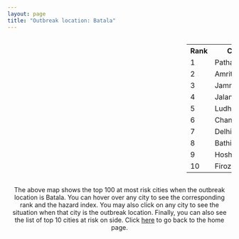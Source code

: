 ```yaml
---
layout: page
title: "Outbreak location: Batala"
---
```

<div style="width: 100%; overflow: auto;">
<div style="width: 75%; float: left;">
<div id="mapid">
<script src="https://buda-magenta.github.io/hazard_map/load_map.js"></script>

<script>
var marker_outbreak = L.marker([31.819303, 75.199994],{"autoPan": true}).addTo(map); marker_outbreak.bindTooltip("Batala").openTooltip();

var circle_1 = L.circle([32.301710, 75.658642], {"pane": "markerPane", "color": "red", "fill": true, "fillOpacity": 0.2, "fillRule": "evenodd", "lineCap": "round", "lineJoin": "round", "opacity": 1.0, "radius": 197664, "stroke": true, "weight": 3}).addTo(map);
circle_1.bindTooltip("Pathankot<br>rank: 1<br>hazard index: 0.197665")
circle_1.bindPopup('<a href="https://buda-magenta.github.io/hazard_map/Pathankot">Pathankot</a>')

var circle_2 = L.circle([31.634308, 74.873679], {"pane": "markerPane", "color": "red", "fill": true, "fillOpacity": 0.2, "fillRule": "evenodd", "lineCap": "round", "lineJoin": "round", "opacity": 1.0, "radius": 54716, "stroke": true, "weight": 3}).addTo(map);
circle_2.bindTooltip("Amritsar<br>rank: 2<br>hazard index: 0.054716")
circle_2.bindPopup('<a href="https://buda-magenta.github.io/hazard_map/Amritsar">Amritsar</a>')

var circle_3 = L.circle([32.718561, 74.858092], {"pane": "markerPane", "color": "red", "fill": true, "fillOpacity": 0.2, "fillRule": "evenodd", "lineCap": "round", "lineJoin": "round", "opacity": 1.0, "radius": 32942, "stroke": true, "weight": 3}).addTo(map);
circle_3.bindTooltip("Jammu<br>rank: 3<br>hazard index: 0.032942")
circle_3.bindPopup('<a href="https://buda-magenta.github.io/hazard_map/Jammu">Jammu</a>')

var circle_4 = L.circle([31.292011, 75.568058], {"pane": "markerPane", "color": "red", "fill": true, "fillOpacity": 0.2, "fillRule": "evenodd", "lineCap": "round", "lineJoin": "round", "opacity": 1.0, "radius": 28100, "stroke": true, "weight": 3}).addTo(map);
circle_4.bindTooltip("Jalandhar<br>rank: 4<br>hazard index: 0.028101")
circle_4.bindPopup('<a href="https://buda-magenta.github.io/hazard_map/Jalandhar">Jalandhar</a>')

var circle_5 = L.circle([30.909016, 75.851601], {"pane": "markerPane", "color": "red", "fill": true, "fillOpacity": 0.2, "fillRule": "evenodd", "lineCap": "round", "lineJoin": "round", "opacity": 1.0, "radius": 27999, "stroke": true, "weight": 3}).addTo(map);
circle_5.bindTooltip("Ludhiana<br>rank: 5<br>hazard index: 0.028000")
circle_5.bindPopup('<a href="https://buda-magenta.github.io/hazard_map/Ludhiana">Ludhiana</a>')

var circle_6 = L.circle([30.733442, 76.779714], {"pane": "markerPane", "color": "red", "fill": true, "fillOpacity": 0.2, "fillRule": "evenodd", "lineCap": "round", "lineJoin": "round", "opacity": 1.0, "radius": 16604, "stroke": true, "weight": 3}).addTo(map);
circle_6.bindTooltip("Chandigarh<br>rank: 6<br>hazard index: 0.016604")
circle_6.bindPopup('<a href="https://buda-magenta.github.io/hazard_map/Chandigarh">Chandigarh</a>')

var circle_7 = L.circle([28.651718, 77.221939], {"pane": "markerPane", "color": "red", "fill": true, "fillOpacity": 0.2, "fillRule": "evenodd", "lineCap": "round", "lineJoin": "round", "opacity": 1.0, "radius": 6230, "stroke": true, "weight": 3}).addTo(map);
circle_7.bindTooltip("Delhi<br>rank: 7<br>hazard index: 0.006230")
circle_7.bindPopup('<a href="https://buda-magenta.github.io/hazard_map/Delhi">Delhi</a>')

var circle_8 = L.circle([30.179115, 75.047102], {"pane": "markerPane", "color": "red", "fill": true, "fillOpacity": 0.2, "fillRule": "evenodd", "lineCap": "round", "lineJoin": "round", "opacity": 1.0, "radius": 5098, "stroke": true, "weight": 3}).addTo(map);
circle_8.bindTooltip("Bathinda<br>rank: 8<br>hazard index: 0.005098")
circle_8.bindPopup('<a href="https://buda-magenta.github.io/hazard_map/Bathinda">Bathinda</a>')

var circle_9 = L.circle([31.608574, 75.846442], {"pane": "markerPane", "color": "red", "fill": true, "fillOpacity": 0.2, "fillRule": "evenodd", "lineCap": "round", "lineJoin": "round", "opacity": 1.0, "radius": 2911, "stroke": true, "weight": 3}).addTo(map);
circle_9.bindTooltip("Hoshiarpur<br>rank: 9<br>hazard index: 0.002911")
circle_9.bindPopup('<a href="https://buda-magenta.github.io/hazard_map/Hoshiarpur">Hoshiarpur</a>')

var circle_10 = L.circle([30.885100, 74.660141], {"pane": "markerPane", "color": "red", "fill": true, "fillOpacity": 0.2, "fillRule": "evenodd", "lineCap": "round", "lineJoin": "round", "opacity": 1.0, "radius": 2097, "stroke": true, "weight": 3}).addTo(map);
circle_10.bindTooltip("Firozpur<br>rank: 10<br>hazard index: 0.002097")
circle_10.bindPopup('<a href="https://buda-magenta.github.io/hazard_map/Firozpur">Firozpur</a>')

var circle_11 = L.circle([30.783987, 75.160574], {"pane": "markerPane", "color": "red", "fill": true, "fillOpacity": 0.2, "fillRule": "evenodd", "lineCap": "round", "lineJoin": "round", "opacity": 1.0, "radius": 2095, "stroke": true, "weight": 3}).addTo(map);
circle_11.bindTooltip("Moga<br>rank: 11<br>hazard index: 0.002096")
circle_11.bindPopup('<a href="https://buda-magenta.github.io/hazard_map/Moga">Moga</a>')

var circle_12 = L.circle([30.283140, 74.522997], {"pane": "markerPane", "color": "red", "fill": true, "fillOpacity": 0.2, "fillRule": "evenodd", "lineCap": "round", "lineJoin": "round", "opacity": 1.0, "radius": 2077, "stroke": true, "weight": 3}).addTo(map);
circle_12.bindTooltip("Muktsar<br>rank: 12<br>hazard index: 0.002078")
circle_12.bindPopup('<a href="https://buda-magenta.github.io/hazard_map/Muktsar">Muktsar</a>')

var circle_13 = L.circle([30.883006, 75.869732], {"pane": "markerPane", "color": "red", "fill": true, "fillOpacity": 0.2, "fillRule": "evenodd", "lineCap": "round", "lineJoin": "round", "opacity": 1.0, "radius": 1711, "stroke": true, "weight": 3}).addTo(map);
circle_13.bindTooltip("S.A.S. Nagar<br>rank: 13<br>hazard index: 0.001711")
circle_13.bindPopup('<a href="https://buda-magenta.github.io/hazard_map/S.A.S._Nagar">S.A.S. Nagar</a>')

var circle_14 = L.circle([31.385241, 75.305523], {"pane": "markerPane", "color": "red", "fill": true, "fillOpacity": 0.2, "fillRule": "evenodd", "lineCap": "round", "lineJoin": "round", "opacity": 1.0, "radius": 1573, "stroke": true, "weight": 3}).addTo(map);
circle_14.bindTooltip("Kapurthala<br>rank: 14<br>hazard index: 0.001573")
circle_14.bindPopup('<a href="https://buda-magenta.github.io/hazard_map/Kapurthala">Kapurthala</a>')

var circle_15 = L.circle([30.533129, 75.880760], {"pane": "markerPane", "color": "red", "fill": true, "fillOpacity": 0.2, "fillRule": "evenodd", "lineCap": "round", "lineJoin": "round", "opacity": 1.0, "radius": 1482, "stroke": true, "weight": 3}).addTo(map);
circle_15.bindTooltip("Malerkotla<br>rank: 15<br>hazard index: 0.001482")
circle_15.bindPopup('<a href="https://buda-magenta.github.io/hazard_map/Malerkotla">Malerkotla</a>')

var circle_16 = L.circle([30.370469, 75.504017], {"pane": "markerPane", "color": "red", "fill": true, "fillOpacity": 0.2, "fillRule": "evenodd", "lineCap": "round", "lineJoin": "round", "opacity": 1.0, "radius": 1277, "stroke": true, "weight": 3}).addTo(map);
circle_16.bindTooltip("Barnala<br>rank: 16<br>hazard index: 0.001278")
circle_16.bindPopup('<a href="https://buda-magenta.github.io/hazard_map/Barnala">Barnala</a>')

var circle_17 = L.circle([34.074744, 74.820444], {"pane": "markerPane", "color": "red", "fill": true, "fillOpacity": 0.2, "fillRule": "evenodd", "lineCap": "round", "lineJoin": "round", "opacity": 1.0, "radius": 1129, "stroke": true, "weight": 3}).addTo(map);
circle_17.bindTooltip("Srinagar<br>rank: 17<br>hazard index: 0.001130")
circle_17.bindPopup('<a href="https://buda-magenta.github.io/hazard_map/Srinagar">Srinagar</a>')

var circle_18 = L.circle([30.384367, 76.770421], {"pane": "markerPane", "color": "red", "fill": true, "fillOpacity": 0.2, "fillRule": "evenodd", "lineCap": "round", "lineJoin": "round", "opacity": 1.0, "radius": 701, "stroke": true, "weight": 3}).addTo(map);
circle_18.bindTooltip("Ambala<br>rank: 18<br>hazard index: 0.000702")
circle_18.bindPopup('<a href="https://buda-magenta.github.io/hazard_map/Ambala">Ambala</a>')

var circle_19 = L.circle([19.075990, 72.877393], {"pane": "markerPane", "color": "red", "fill": true, "fillOpacity": 0.2, "fillRule": "evenodd", "lineCap": "round", "lineJoin": "round", "opacity": 1.0, "radius": 575, "stroke": true, "weight": 3}).addTo(map);
circle_19.bindTooltip("Mumbai<br>rank: 19<br>hazard index: 0.000576")
circle_19.bindPopup('<a href="https://buda-magenta.github.io/hazard_map/Mumbai">Mumbai</a>')

var circle_20 = L.circle([26.296772, 73.035143], {"pane": "markerPane", "color": "red", "fill": true, "fillOpacity": 0.2, "fillRule": "evenodd", "lineCap": "round", "lineJoin": "round", "opacity": 1.0, "radius": 565, "stroke": true, "weight": 3}).addTo(map);
circle_20.bindTooltip("Jodhpur<br>rank: 20<br>hazard index: 0.000566")
circle_20.bindPopup('<a href="https://buda-magenta.github.io/hazard_map/Jodhpur">Jodhpur</a>')

var circle_21 = L.circle([28.428262, 77.002700], {"pane": "markerPane", "color": "red", "fill": true, "fillOpacity": 0.2, "fillRule": "evenodd", "lineCap": "round", "lineJoin": "round", "opacity": 1.0, "radius": 491, "stroke": true, "weight": 3}).addTo(map);
circle_21.bindTooltip("Gurgaon<br>rank: 21<br>hazard index: 0.000492")
circle_21.bindPopup('<a href="https://buda-magenta.github.io/hazard_map/Gurgaon">Gurgaon</a>')

var circle_22 = L.circle([26.838100, 80.934600], {"pane": "markerPane", "color": "red", "fill": true, "fillOpacity": 0.2, "fillRule": "evenodd", "lineCap": "round", "lineJoin": "round", "opacity": 1.0, "radius": 372, "stroke": true, "weight": 3}).addTo(map);
circle_22.bindTooltip("Lucknow<br>rank: 22<br>hazard index: 0.000373")
circle_22.bindPopup('<a href="https://buda-magenta.github.io/hazard_map/Lucknow">Lucknow</a>')

var circle_23 = L.circle([23.021624, 72.579707], {"pane": "markerPane", "color": "red", "fill": true, "fillOpacity": 0.2, "fillRule": "evenodd", "lineCap": "round", "lineJoin": "round", "opacity": 1.0, "radius": 356, "stroke": true, "weight": 3}).addTo(map);
circle_23.bindTooltip("Ahmedabad<br>rank: 23<br>hazard index: 0.000357")
circle_23.bindPopup('<a href="https://buda-magenta.github.io/hazard_map/Ahmedabad">Ahmedabad</a>')

var circle_24 = L.circle([28.015929, 73.317137], {"pane": "markerPane", "color": "red", "fill": true, "fillOpacity": 0.2, "fillRule": "evenodd", "lineCap": "round", "lineJoin": "round", "opacity": 1.0, "radius": 354, "stroke": true, "weight": 3}).addTo(map);
circle_24.bindTooltip("Bikaner<br>rank: 24<br>hazard index: 0.000354")
circle_24.bindPopup('<a href="https://buda-magenta.github.io/hazard_map/Bikaner">Bikaner</a>')

var circle_25 = L.circle([29.988077, 77.508130], {"pane": "markerPane", "color": "red", "fill": true, "fillOpacity": 0.2, "fillRule": "evenodd", "lineCap": "round", "lineJoin": "round", "opacity": 1.0, "radius": 353, "stroke": true, "weight": 3}).addTo(map);
circle_25.bindTooltip("Saharanpur<br>rank: 25<br>hazard index: 0.000353")
circle_25.bindPopup('<a href="https://buda-magenta.github.io/hazard_map/Saharanpur">Saharanpur</a>')

var circle_26 = L.circle([25.531031, 78.652689], {"pane": "markerPane", "color": "red", "fill": true, "fillOpacity": 0.2, "fillRule": "evenodd", "lineCap": "round", "lineJoin": "round", "opacity": 1.0, "radius": 313, "stroke": true, "weight": 3}).addTo(map);
circle_26.bindTooltip("Jhansi<br>rank: 26<br>hazard index: 0.000313")
circle_26.bindPopup('<a href="https://buda-magenta.github.io/hazard_map/Jhansi">Jhansi</a>')

var circle_27 = L.circle([30.145054, 74.195660], {"pane": "markerPane", "color": "red", "fill": true, "fillOpacity": 0.2, "fillRule": "evenodd", "lineCap": "round", "lineJoin": "round", "opacity": 1.0, "radius": 307, "stroke": true, "weight": 3}).addTo(map);
circle_27.bindTooltip("Abohar<br>rank: 27<br>hazard index: 0.000307")
circle_27.bindPopup('<a href="https://buda-magenta.github.io/hazard_map/Abohar">Abohar</a>')

var circle_28 = L.circle([29.168807, 75.746110], {"pane": "markerPane", "color": "red", "fill": true, "fillOpacity": 0.2, "fillRule": "evenodd", "lineCap": "round", "lineJoin": "round", "opacity": 1.0, "radius": 277, "stroke": true, "weight": 3}).addTo(map);
circle_28.bindTooltip("Hisar<br>rank: 28<br>hazard index: 0.000277")
circle_28.bindPopup('<a href="https://buda-magenta.github.io/hazard_map/Hisar">Hisar</a>')

var circle_29 = L.circle([31.104153, 77.170973], {"pane": "markerPane", "color": "red", "fill": true, "fillOpacity": 0.2, "fillRule": "evenodd", "lineCap": "round", "lineJoin": "round", "opacity": 1.0, "radius": 261, "stroke": true, "weight": 3}).addTo(map);
circle_29.bindTooltip("Shimla<br>rank: 29<br>hazard index: 0.000261")
circle_29.bindPopup('<a href="https://buda-magenta.github.io/hazard_map/Shimla">Shimla</a>')

var circle_30 = L.circle([22.541418, 88.357691], {"pane": "markerPane", "color": "red", "fill": true, "fillOpacity": 0.2, "fillRule": "evenodd", "lineCap": "round", "lineJoin": "round", "opacity": 1.0, "radius": 259, "stroke": true, "weight": 3}).addTo(map);
circle_30.bindTooltip("Kolkata<br>rank: 30<br>hazard index: 0.000259")
circle_30.bindPopup('<a href="https://buda-magenta.github.io/hazard_map/Kolkata">Kolkata</a>')

var circle_31 = L.circle([28.863842, 78.805778], {"pane": "markerPane", "color": "red", "fill": true, "fillOpacity": 0.2, "fillRule": "evenodd", "lineCap": "round", "lineJoin": "round", "opacity": 1.0, "radius": 227, "stroke": true, "weight": 3}).addTo(map);
circle_31.bindTooltip("Moradabad<br>rank: 31<br>hazard index: 0.000227")
circle_31.bindPopup('<a href="https://buda-magenta.github.io/hazard_map/Moradabad">Moradabad</a>')

var circle_32 = L.circle([29.367200, 74.298364], {"pane": "markerPane", "color": "red", "fill": true, "fillOpacity": 0.2, "fillRule": "evenodd", "lineCap": "round", "lineJoin": "round", "opacity": 1.0, "radius": 214, "stroke": true, "weight": 3}).addTo(map);
circle_32.bindTooltip("Hanumangarh<br>rank: 32<br>hazard index: 0.000215")
circle_32.bindPopup('<a href="https://buda-magenta.github.io/hazard_map/Hanumangarh">Hanumangarh</a>')

var circle_33 = L.circle([28.457876, 79.405571], {"pane": "markerPane", "color": "red", "fill": true, "fillOpacity": 0.2, "fillRule": "evenodd", "lineCap": "round", "lineJoin": "round", "opacity": 1.0, "radius": 193, "stroke": true, "weight": 3}).addTo(map);
circle_33.bindTooltip("Bareilly<br>rank: 33<br>hazard index: 0.000193")
circle_33.bindPopup('<a href="https://buda-magenta.github.io/hazard_map/Bareilly">Bareilly</a>')

var circle_34 = L.circle([30.325565, 78.043681], {"pane": "markerPane", "color": "red", "fill": true, "fillOpacity": 0.2, "fillRule": "evenodd", "lineCap": "round", "lineJoin": "round", "opacity": 1.0, "radius": 184, "stroke": true, "weight": 3}).addTo(map);
circle_34.bindTooltip("Dehradun<br>rank: 34<br>hazard index: 0.000184")
circle_34.bindPopup('<a href="https://buda-magenta.github.io/hazard_map/Dehradun">Dehradun</a>')

var circle_35 = L.circle([26.460914, 80.321759], {"pane": "markerPane", "color": "red", "fill": true, "fillOpacity": 0.2, "fillRule": "evenodd", "lineCap": "round", "lineJoin": "round", "opacity": 1.0, "radius": 129, "stroke": true, "weight": 3}).addTo(map);
circle_35.bindTooltip("Kanpur<br>rank: 35<br>hazard index: 0.000129")
circle_35.bindPopup('<a href="https://buda-magenta.github.io/hazard_map/Kanpur">Kanpur</a>')

var circle_36 = L.circle([26.671329, 83.364583], {"pane": "markerPane", "color": "red", "fill": true, "fillOpacity": 0.2, "fillRule": "evenodd", "lineCap": "round", "lineJoin": "round", "opacity": 1.0, "radius": 126, "stroke": true, "weight": 3}).addTo(map);
circle_36.bindTooltip("Gorakhpur<br>rank: 36<br>hazard index: 0.000127")
circle_36.bindPopup('<a href="https://buda-magenta.github.io/hazard_map/Gorakhpur">Gorakhpur</a>')

var circle_37 = L.circle([30.209087, 76.339872], {"pane": "markerPane", "color": "red", "fill": true, "fillOpacity": 0.2, "fillRule": "evenodd", "lineCap": "round", "lineJoin": "round", "opacity": 1.0, "radius": 117, "stroke": true, "weight": 3}).addTo(map);
circle_37.bindTooltip("Patiala<br>rank: 37<br>hazard index: 0.000118")
circle_37.bindPopup('<a href="https://buda-magenta.github.io/hazard_map/Patiala">Patiala</a>')

var circle_38 = L.circle([29.391275, 76.977168], {"pane": "markerPane", "color": "red", "fill": true, "fillOpacity": 0.2, "fillRule": "evenodd", "lineCap": "round", "lineJoin": "round", "opacity": 1.0, "radius": 106, "stroke": true, "weight": 3}).addTo(map);
circle_38.bindTooltip("Panipat<br>rank: 38<br>hazard index: 0.000106")
circle_38.bindPopup('<a href="https://buda-magenta.github.io/hazard_map/Panipat">Panipat</a>')

var circle_39 = L.circle([29.680327, 76.989625], {"pane": "markerPane", "color": "red", "fill": true, "fillOpacity": 0.2, "fillRule": "evenodd", "lineCap": "round", "lineJoin": "round", "opacity": 1.0, "radius": 103, "stroke": true, "weight": 3}).addTo(map);
circle_39.bindTooltip("Karnal<br>rank: 39<br>hazard index: 0.000104")
circle_39.bindPopup('<a href="https://buda-magenta.github.io/hazard_map/Karnal">Karnal</a>')

var circle_40 = L.circle([26.915458, 75.818982], {"pane": "markerPane", "color": "red", "fill": true, "fillOpacity": 0.2, "fillRule": "evenodd", "lineCap": "round", "lineJoin": "round", "opacity": 1.0, "radius": 100, "stroke": true, "weight": 3}).addTo(map);
circle_40.bindTooltip("Jaipur<br>rank: 40<br>hazard index: 0.000100")
circle_40.bindPopup('<a href="https://buda-magenta.github.io/hazard_map/Jaipur">Jaipur</a>')

var circle_41 = L.circle([29.583333, 75.083333], {"pane": "markerPane", "color": "red", "fill": true, "fillOpacity": 0.2, "fillRule": "evenodd", "lineCap": "round", "lineJoin": "round", "opacity": 1.0, "radius": 91, "stroke": true, "weight": 3}).addTo(map);
circle_41.bindTooltip("Sirsa<br>rank: 41<br>hazard index: 0.000091")
circle_41.bindPopup('<a href="https://buda-magenta.github.io/hazard_map/Sirsa">Sirsa</a>')

var circle_42 = L.circle([25.335649, 83.007629], {"pane": "markerPane", "color": "red", "fill": true, "fillOpacity": 0.2, "fillRule": "evenodd", "lineCap": "round", "lineJoin": "round", "opacity": 1.0, "radius": 90, "stroke": true, "weight": 3}).addTo(map);
circle_42.bindTooltip("Varanasi<br>rank: 42<br>hazard index: 0.000091")
circle_42.bindPopup('<a href="https://buda-magenta.github.io/hazard_map/Varanasi">Varanasi</a>')

var circle_43 = L.circle([27.175255, 78.009816], {"pane": "markerPane", "color": "red", "fill": true, "fillOpacity": 0.2, "fillRule": "evenodd", "lineCap": "round", "lineJoin": "round", "opacity": 1.0, "radius": 90, "stroke": true, "weight": 3}).addTo(map);
circle_43.bindTooltip("Agra<br>rank: 43<br>hazard index: 0.000091")
circle_43.bindPopup('<a href="https://buda-magenta.github.io/hazard_map/Agra">Agra</a>')

var circle_44 = L.circle([12.979120, 77.591300], {"pane": "markerPane", "color": "red", "fill": true, "fillOpacity": 0.2, "fillRule": "evenodd", "lineCap": "round", "lineJoin": "round", "opacity": 1.0, "radius": 89, "stroke": true, "weight": 3}).addTo(map);
circle_44.bindTooltip("Bangalore<br>rank: 44<br>hazard index: 0.000090")
circle_44.bindPopup('<a href="https://buda-magenta.github.io/hazard_map/Bangalore">Bangalore</a>')

var circle_45 = L.circle([25.609324, 85.123525], {"pane": "markerPane", "color": "red", "fill": true, "fillOpacity": 0.2, "fillRule": "evenodd", "lineCap": "round", "lineJoin": "round", "opacity": 1.0, "radius": 85, "stroke": true, "weight": 3}).addTo(map);
circle_45.bindTooltip("Patna<br>rank: 45<br>hazard index: 0.000086")
circle_45.bindPopup('<a href="https://buda-magenta.github.io/hazard_map/Patna">Patna</a>')

var circle_46 = L.circle([23.258486, 77.401989], {"pane": "markerPane", "color": "red", "fill": true, "fillOpacity": 0.2, "fillRule": "evenodd", "lineCap": "round", "lineJoin": "round", "opacity": 1.0, "radius": 82, "stroke": true, "weight": 3}).addTo(map);
circle_46.bindTooltip("Bhopal<br>rank: 46<br>hazard index: 0.000083")
circle_46.bindPopup('<a href="https://buda-magenta.github.io/hazard_map/Bhopal">Bhopal</a>')

var circle_47 = L.circle([28.402979, 77.310384], {"pane": "markerPane", "color": "red", "fill": true, "fillOpacity": 0.2, "fillRule": "evenodd", "lineCap": "round", "lineJoin": "round", "opacity": 1.0, "radius": 80, "stroke": true, "weight": 3}).addTo(map);
circle_47.bindTooltip("Faridabad<br>rank: 47<br>hazard index: 0.000081")
circle_47.bindPopup('<a href="https://buda-magenta.github.io/hazard_map/Faridabad">Faridabad</a>')

var circle_48 = L.circle([21.170200, 72.831100], {"pane": "markerPane", "color": "red", "fill": true, "fillOpacity": 0.2, "fillRule": "evenodd", "lineCap": "round", "lineJoin": "round", "opacity": 1.0, "radius": 69, "stroke": true, "weight": 3}).addTo(map);
circle_48.bindTooltip("Surat<br>rank: 48<br>hazard index: 0.000070")
circle_48.bindPopup('<a href="https://buda-magenta.github.io/hazard_map/Surat">Surat</a>')

var circle_49 = L.circle([23.749721, 91.876635], {"pane": "markerPane", "color": "red", "fill": true, "fillOpacity": 0.2, "fillRule": "evenodd", "lineCap": "round", "lineJoin": "round", "opacity": 1.0, "radius": 67, "stroke": true, "weight": 3}).addTo(map);
circle_49.bindTooltip("Ganganagar<br>rank: 49<br>hazard index: 0.000068")
circle_49.bindPopup('<a href="https://buda-magenta.github.io/hazard_map/Ganganagar">Ganganagar</a>')

var circle_50 = L.circle([28.901090, 76.580194], {"pane": "markerPane", "color": "red", "fill": true, "fillOpacity": 0.2, "fillRule": "evenodd", "lineCap": "round", "lineJoin": "round", "opacity": 1.0, "radius": 64, "stroke": true, "weight": 3}).addTo(map);
circle_50.bindTooltip("Rohtak<br>rank: 50<br>hazard index: 0.000064")
circle_50.bindPopup('<a href="https://buda-magenta.github.io/hazard_map/Rohtak">Rohtak</a>')

var circle_51 = L.circle([21.149813, 79.082056], {"pane": "markerPane", "color": "red", "fill": true, "fillOpacity": 0.2, "fillRule": "evenodd", "lineCap": "round", "lineJoin": "round", "opacity": 1.0, "radius": 61, "stroke": true, "weight": 3}).addTo(map);
circle_51.bindTooltip("Nagpur<br>rank: 51<br>hazard index: 0.000062")
circle_51.bindPopup('<a href="https://buda-magenta.github.io/hazard_map/Nagpur">Nagpur</a>')

var circle_52 = L.circle([26.203725, 78.157363], {"pane": "markerPane", "color": "red", "fill": true, "fillOpacity": 0.2, "fillRule": "evenodd", "lineCap": "round", "lineJoin": "round", "opacity": 1.0, "radius": 60, "stroke": true, "weight": 3}).addTo(map);
circle_52.bindTooltip("Gwalior<br>rank: 52<br>hazard index: 0.000061")
circle_52.bindPopup('<a href="https://buda-magenta.github.io/hazard_map/Gwalior">Gwalior</a>')

var circle_53 = L.circle([29.301826, 76.338471], {"pane": "markerPane", "color": "red", "fill": true, "fillOpacity": 0.2, "fillRule": "evenodd", "lineCap": "round", "lineJoin": "round", "opacity": 1.0, "radius": 58, "stroke": true, "weight": 3}).addTo(map);
circle_53.bindTooltip("Jind<br>rank: 53<br>hazard index: 0.000059")
circle_53.bindPopup('<a href="https://buda-magenta.github.io/hazard_map/Jind">Jind</a>')

var circle_54 = L.circle([29.000653, 77.768229], {"pane": "markerPane", "color": "red", "fill": true, "fillOpacity": 0.2, "fillRule": "evenodd", "lineCap": "round", "lineJoin": "round", "opacity": 1.0, "radius": 56, "stroke": true, "weight": 3}).addTo(map);
circle_54.bindTooltip("Meerut<br>rank: 54<br>hazard index: 0.000057")
circle_54.bindPopup('<a href="https://buda-magenta.github.io/hazard_map/Meerut">Meerut</a>')

var circle_55 = L.circle([30.211200, 77.286390], {"pane": "markerPane", "color": "red", "fill": true, "fillOpacity": 0.2, "fillRule": "evenodd", "lineCap": "round", "lineJoin": "round", "opacity": 1.0, "radius": 56, "stroke": true, "weight": 3}).addTo(map);
circle_55.bindTooltip("Yamunanagar<br>rank: 55<br>hazard index: 0.000056")
circle_55.bindPopup('<a href="https://buda-magenta.github.io/hazard_map/Yamunanagar">Yamunanagar</a>')

var circle_56 = L.circle([27.060786, 74.176675], {"pane": "markerPane", "color": "red", "fill": true, "fillOpacity": 0.2, "fillRule": "evenodd", "lineCap": "round", "lineJoin": "round", "opacity": 1.0, "radius": 55, "stroke": true, "weight": 3}).addTo(map);
circle_56.bindTooltip("Nagaur<br>rank: 56<br>hazard index: 0.000055")
circle_56.bindPopup('<a href="https://buda-magenta.github.io/hazard_map/Nagaur">Nagaur</a>')

var circle_57 = L.circle([29.938447, 78.145298], {"pane": "markerPane", "color": "red", "fill": true, "fillOpacity": 0.2, "fillRule": "evenodd", "lineCap": "round", "lineJoin": "round", "opacity": 1.0, "radius": 52, "stroke": true, "weight": 3}).addTo(map);
circle_57.bindTooltip("Haridwar<br>rank: 57<br>hazard index: 0.000053")
circle_57.bindPopup('<a href="https://buda-magenta.github.io/hazard_map/Haridwar">Haridwar</a>')

var circle_58 = L.circle([29.003314, 77.016732], {"pane": "markerPane", "color": "red", "fill": true, "fillOpacity": 0.2, "fillRule": "evenodd", "lineCap": "round", "lineJoin": "round", "opacity": 1.0, "radius": 49, "stroke": true, "weight": 3}).addTo(map);
circle_58.bindTooltip("Sonipat<br>rank: 58<br>hazard index: 0.000050")
circle_58.bindPopup('<a href="https://buda-magenta.github.io/hazard_map/Sonipat">Sonipat</a>')

var circle_59 = L.circle([26.148658, 85.340013], {"pane": "markerPane", "color": "red", "fill": true, "fillOpacity": 0.2, "fillRule": "evenodd", "lineCap": "round", "lineJoin": "round", "opacity": 1.0, "radius": 47, "stroke": true, "weight": 3}).addTo(map);
circle_59.bindTooltip("Muzaffarpur<br>rank: 59<br>hazard index: 0.000047")
circle_59.bindPopup('<a href="https://buda-magenta.github.io/hazard_map/Muzaffarpur">Muzaffarpur</a>')

var circle_60 = L.circle([27.912633, 79.746563], {"pane": "markerPane", "color": "red", "fill": true, "fillOpacity": 0.2, "fillRule": "evenodd", "lineCap": "round", "lineJoin": "round", "opacity": 1.0, "radius": 47, "stroke": true, "weight": 3}).addTo(map);
circle_60.bindTooltip("Shahjahanpur<br>rank: 60<br>hazard index: 0.000047")
circle_60.bindPopup('<a href="https://buda-magenta.github.io/hazard_map/Shahjahanpur">Shahjahanpur</a>')

var circle_61 = L.circle([18.521428, 73.854454], {"pane": "markerPane", "color": "red", "fill": true, "fillOpacity": 0.2, "fillRule": "evenodd", "lineCap": "round", "lineJoin": "round", "opacity": 1.0, "radius": 41, "stroke": true, "weight": 3}).addTo(map);
circle_61.bindTooltip("Pune<br>rank: 61<br>hazard index: 0.000042")
circle_61.bindPopup('<a href="https://buda-magenta.github.io/hazard_map/Pune">Pune</a>')

var circle_62 = L.circle([25.438130, 81.833800], {"pane": "markerPane", "color": "red", "fill": true, "fillOpacity": 0.2, "fillRule": "evenodd", "lineCap": "round", "lineJoin": "round", "opacity": 1.0, "radius": 41, "stroke": true, "weight": 3}).addTo(map);
circle_62.bindTooltip("Allahabad<br>rank: 62<br>hazard index: 0.000041")
circle_62.bindPopup('<a href="https://buda-magenta.github.io/hazard_map/Allahabad">Allahabad</a>')

var circle_63 = L.circle([17.388786, 78.461065], {"pane": "markerPane", "color": "red", "fill": true, "fillOpacity": 0.2, "fillRule": "evenodd", "lineCap": "round", "lineJoin": "round", "opacity": 1.0, "radius": 39, "stroke": true, "weight": 3}).addTo(map);
circle_63.bindTooltip("Hyderabad<br>rank: 63<br>hazard index: 0.000039")
circle_63.bindPopup('<a href="https://buda-magenta.github.io/hazard_map/Hyderabad">Hyderabad</a>')

var circle_64 = L.circle([29.869350, 77.890212], {"pane": "markerPane", "color": "red", "fill": true, "fillOpacity": 0.2, "fillRule": "evenodd", "lineCap": "round", "lineJoin": "round", "opacity": 1.0, "radius": 36, "stroke": true, "weight": 3}).addTo(map);
circle_64.bindTooltip("Roorkee<br>rank: 64<br>hazard index: 0.000036")
circle_64.bindPopup('<a href="https://buda-magenta.github.io/hazard_map/Roorkee">Roorkee</a>')

var circle_65 = L.circle([27.876990, 78.137290], {"pane": "markerPane", "color": "red", "fill": true, "fillOpacity": 0.2, "fillRule": "evenodd", "lineCap": "round", "lineJoin": "round", "opacity": 1.0, "radius": 36, "stroke": true, "weight": 3}).addTo(map);
circle_65.bindTooltip("Aligarh<br>rank: 65<br>hazard index: 0.000036")
circle_65.bindPopup('<a href="https://buda-magenta.github.io/hazard_map/Aligarh">Aligarh</a>')

var circle_66 = L.circle([28.733400, 77.298600], {"pane": "markerPane", "color": "red", "fill": true, "fillOpacity": 0.2, "fillRule": "evenodd", "lineCap": "round", "lineJoin": "round", "opacity": 1.0, "radius": 35, "stroke": true, "weight": 3}).addTo(map);
circle_66.bindTooltip("Loni<br>rank: 66<br>hazard index: 0.000036")
circle_66.bindPopup('<a href="https://buda-magenta.github.io/hazard_map/Loni">Loni</a>')

var circle_67 = L.circle([13.083694, 80.270186], {"pane": "markerPane", "color": "red", "fill": true, "fillOpacity": 0.2, "fillRule": "evenodd", "lineCap": "round", "lineJoin": "round", "opacity": 1.0, "radius": 34, "stroke": true, "weight": 3}).addTo(map);
circle_67.bindTooltip("Chennai<br>rank: 67<br>hazard index: 0.000034")
circle_67.bindPopup('<a href="https://buda-magenta.github.io/hazard_map/Chennai">Chennai</a>')

var circle_68 = L.circle([28.195647, 76.616518], {"pane": "markerPane", "color": "red", "fill": true, "fillOpacity": 0.2, "fillRule": "evenodd", "lineCap": "round", "lineJoin": "round", "opacity": 1.0, "radius": 33, "stroke": true, "weight": 3}).addTo(map);
circle_68.bindTooltip("Rewari<br>rank: 68<br>hazard index: 0.000033")
circle_68.bindPopup('<a href="https://buda-magenta.github.io/hazard_map/Rewari">Rewari</a>')

var circle_69 = L.circle([23.687130, 86.974659], {"pane": "markerPane", "color": "red", "fill": true, "fillOpacity": 0.2, "fillRule": "evenodd", "lineCap": "round", "lineJoin": "round", "opacity": 1.0, "radius": 32, "stroke": true, "weight": 3}).addTo(map);
circle_69.bindTooltip("Asansol<br>rank: 69<br>hazard index: 0.000032")
circle_69.bindPopup('<a href="https://buda-magenta.github.io/hazard_map/Asansol">Asansol</a>')

var circle_70 = L.circle([19.194329, 72.970178], {"pane": "markerPane", "color": "red", "fill": true, "fillOpacity": 0.2, "fillRule": "evenodd", "lineCap": "round", "lineJoin": "round", "opacity": 1.0, "radius": 32, "stroke": true, "weight": 3}).addTo(map);
circle_70.bindTooltip("Thane<br>rank: 70<br>hazard index: 0.000032")
circle_70.bindPopup('<a href="https://buda-magenta.github.io/hazard_map/Thane">Thane</a>')

var circle_71 = L.circle([28.794068, 79.185930], {"pane": "markerPane", "color": "red", "fill": true, "fillOpacity": 0.2, "fillRule": "evenodd", "lineCap": "round", "lineJoin": "round", "opacity": 1.0, "radius": 31, "stroke": true, "weight": 3}).addTo(map);
circle_71.bindTooltip("Rampur<br>rank: 71<br>hazard index: 0.000032")
circle_71.bindPopup('<a href="https://buda-magenta.github.io/hazard_map/Rampur">Rampur</a>')

var circle_72 = L.circle([30.129326, 77.245483], {"pane": "markerPane", "color": "red", "fill": true, "fillOpacity": 0.2, "fillRule": "evenodd", "lineCap": "round", "lineJoin": "round", "opacity": 1.0, "radius": 30, "stroke": true, "weight": 3}).addTo(map);
circle_72.bindTooltip("Jagadhri<br>rank: 72<br>hazard index: 0.000030")
circle_72.bindPopup('<a href="https://buda-magenta.github.io/hazard_map/Jagadhri">Jagadhri</a>')

var circle_73 = L.circle([22.720362, 75.868200], {"pane": "markerPane", "color": "red", "fill": true, "fillOpacity": 0.2, "fillRule": "evenodd", "lineCap": "round", "lineJoin": "round", "opacity": 1.0, "radius": 29, "stroke": true, "weight": 3}).addTo(map);
circle_73.bindTooltip("Indore<br>rank: 73<br>hazard index: 0.000029")
circle_73.bindPopup('<a href="https://buda-magenta.github.io/hazard_map/Indore">Indore</a>')

var circle_74 = L.circle([23.795281, 86.430964], {"pane": "markerPane", "color": "red", "fill": true, "fillOpacity": 0.2, "fillRule": "evenodd", "lineCap": "round", "lineJoin": "round", "opacity": 1.0, "radius": 29, "stroke": true, "weight": 3}).addTo(map);
circle_74.bindTooltip("Dhanbad<br>rank: 74<br>hazard index: 0.000029")
circle_74.bindPopup('<a href="https://buda-magenta.github.io/hazard_map/Dhanbad">Dhanbad</a>')

var circle_75 = L.circle([25.773344, 84.784977], {"pane": "markerPane", "color": "red", "fill": true, "fillOpacity": 0.2, "fillRule": "evenodd", "lineCap": "round", "lineJoin": "round", "opacity": 1.0, "radius": 28, "stroke": true, "weight": 3}).addTo(map);
circle_75.bindTooltip("Chapra<br>rank: 75<br>hazard index: 0.000029")
circle_75.bindPopup('<a href="https://buda-magenta.github.io/hazard_map/Chapra">Chapra</a>')

var circle_76 = L.circle([22.297314, 73.194257], {"pane": "markerPane", "color": "red", "fill": true, "fillOpacity": 0.2, "fillRule": "evenodd", "lineCap": "round", "lineJoin": "round", "opacity": 1.0, "radius": 28, "stroke": true, "weight": 3}).addTo(map);
circle_76.bindTooltip("Vadodara<br>rank: 76<br>hazard index: 0.000029")
circle_76.bindPopup('<a href="https://buda-magenta.github.io/hazard_map/Vadodara">Vadodara</a>')

var circle_77 = L.circle([25.565691, 80.063489], {"pane": "markerPane", "color": "red", "fill": true, "fillOpacity": 0.2, "fillRule": "evenodd", "lineCap": "round", "lineJoin": "round", "opacity": 1.0, "radius": 28, "stroke": true, "weight": 3}).addTo(map);
circle_77.bindTooltip("Khanna<br>rank: 77<br>hazard index: 0.000029")
circle_77.bindPopup('<a href="https://buda-magenta.github.io/hazard_map/Khanna">Khanna</a>')

var circle_78 = L.circle([28.660965, 76.834676], {"pane": "markerPane", "color": "red", "fill": true, "fillOpacity": 0.2, "fillRule": "evenodd", "lineCap": "round", "lineJoin": "round", "opacity": 1.0, "radius": 28, "stroke": true, "weight": 3}).addTo(map);
circle_78.bindTooltip("Bahadurgarh<br>rank: 78<br>hazard index: 0.000028")
circle_78.bindPopup('<a href="https://buda-magenta.github.io/hazard_map/Bahadurgarh">Bahadurgarh</a>')

var circle_79 = L.circle([19.169335, 77.311013], {"pane": "markerPane", "color": "red", "fill": true, "fillOpacity": 0.2, "fillRule": "evenodd", "lineCap": "round", "lineJoin": "round", "opacity": 1.0, "radius": 27, "stroke": true, "weight": 3}).addTo(map);
circle_79.bindTooltip("Nanded Waghala<br>rank: 79<br>hazard index: 0.000027")
circle_79.bindPopup('<a href="https://buda-magenta.github.io/hazard_map/Nanded_Waghala">Nanded Waghala</a>')

var circle_80 = L.circle([23.535048, 87.338043], {"pane": "markerPane", "color": "red", "fill": true, "fillOpacity": 0.2, "fillRule": "evenodd", "lineCap": "round", "lineJoin": "round", "opacity": 1.0, "radius": 26, "stroke": true, "weight": 3}).addTo(map);
circle_80.bindTooltip("Durgapur<br>rank: 80<br>hazard index: 0.000027")
circle_80.bindPopup('<a href="https://buda-magenta.github.io/hazard_map/Durgapur">Durgapur</a>')

var circle_81 = L.circle([27.504639, 80.829466], {"pane": "markerPane", "color": "red", "fill": true, "fillOpacity": 0.2, "fillRule": "evenodd", "lineCap": "round", "lineJoin": "round", "opacity": 1.0, "radius": 24, "stroke": true, "weight": 3}).addTo(map);
circle_81.bindTooltip("Sitapur<br>rank: 81<br>hazard index: 0.000025")
circle_81.bindPopup('<a href="https://buda-magenta.github.io/hazard_map/Sitapur">Sitapur</a>')

var circle_82 = L.circle([29.448006, 77.740685], {"pane": "markerPane", "color": "red", "fill": true, "fillOpacity": 0.2, "fillRule": "evenodd", "lineCap": "round", "lineJoin": "round", "opacity": 1.0, "radius": 24, "stroke": true, "weight": 3}).addTo(map);
circle_82.bindTooltip("Muzaffarnagar<br>rank: 82<br>hazard index: 0.000025")
circle_82.bindPopup('<a href="https://buda-magenta.github.io/hazard_map/Muzaffarnagar">Muzaffarnagar</a>')

var circle_83 = L.circle([21.237947, 81.633683], {"pane": "markerPane", "color": "red", "fill": true, "fillOpacity": 0.2, "fillRule": "evenodd", "lineCap": "round", "lineJoin": "round", "opacity": 1.0, "radius": 24, "stroke": true, "weight": 3}).addTo(map);
circle_83.bindTooltip("Raipur<br>rank: 83<br>hazard index: 0.000025")
circle_83.bindPopup('<a href="https://buda-magenta.github.io/hazard_map/Raipur">Raipur</a>')

var circle_84 = L.circle([27.633333, 77.583333], {"pane": "markerPane", "color": "red", "fill": true, "fillOpacity": 0.2, "fillRule": "evenodd", "lineCap": "round", "lineJoin": "round", "opacity": 1.0, "radius": 24, "stroke": true, "weight": 3}).addTo(map);
circle_84.bindTooltip("Mathura<br>rank: 84<br>hazard index: 0.000024")
circle_84.bindPopup('<a href="https://buda-magenta.github.io/hazard_map/Mathura">Mathura</a>')

var circle_85 = L.circle([28.753900, 77.399900], {"pane": "markerPane", "color": "red", "fill": true, "fillOpacity": 0.2, "fillRule": "evenodd", "lineCap": "round", "lineJoin": "round", "opacity": 1.0, "radius": 23, "stroke": true, "weight": 3}).addTo(map);
circle_85.bindTooltip("Khora<br>rank: 85<br>hazard index: 0.000024")
circle_85.bindPopup('<a href="https://buda-magenta.github.io/hazard_map/Khora">Khora</a>')

var circle_86 = L.circle([25.512719, 86.090571], {"pane": "markerPane", "color": "red", "fill": true, "fillOpacity": 0.2, "fillRule": "evenodd", "lineCap": "round", "lineJoin": "round", "opacity": 1.0, "radius": 23, "stroke": true, "weight": 3}).addTo(map);
circle_86.bindTooltip("Begusarai<br>rank: 86<br>hazard index: 0.000024")
circle_86.bindPopup('<a href="https://buda-magenta.github.io/hazard_map/Begusarai">Begusarai</a>')

var circle_87 = L.circle([26.180598, 91.753943], {"pane": "markerPane", "color": "red", "fill": true, "fillOpacity": 0.2, "fillRule": "evenodd", "lineCap": "round", "lineJoin": "round", "opacity": 1.0, "radius": 22, "stroke": true, "weight": 3}).addTo(map);
circle_87.bindTooltip("Guwahati<br>rank: 87<br>hazard index: 0.000022")
circle_87.bindPopup('<a href="https://buda-magenta.github.io/hazard_map/Guwahati">Guwahati</a>')

var circle_88 = L.circle([25.196826, 76.000893], {"pane": "markerPane", "color": "red", "fill": true, "fillOpacity": 0.2, "fillRule": "evenodd", "lineCap": "round", "lineJoin": "round", "opacity": 1.0, "radius": 21, "stroke": true, "weight": 3}).addTo(map);
circle_88.bindTooltip("Kota<br>rank: 88<br>hazard index: 0.000022")
circle_88.bindPopup('<a href="https://buda-magenta.github.io/hazard_map/Kota">Kota</a>')

var circle_89 = L.circle([26.083143, 86.032571], {"pane": "markerPane", "color": "red", "fill": true, "fillOpacity": 0.2, "fillRule": "evenodd", "lineCap": "round", "lineJoin": "round", "opacity": 1.0, "radius": 21, "stroke": true, "weight": 3}).addTo(map);
circle_89.bindTooltip("Darbhanga<br>rank: 89<br>hazard index: 0.000022")
circle_89.bindPopup('<a href="https://buda-magenta.github.io/hazard_map/Darbhanga">Darbhanga</a>')

var circle_90 = L.circle([28.793170, 76.139128], {"pane": "markerPane", "color": "red", "fill": true, "fillOpacity": 0.2, "fillRule": "evenodd", "lineCap": "round", "lineJoin": "round", "opacity": 1.0, "radius": 21, "stroke": true, "weight": 3}).addTo(map);
circle_90.bindTooltip("Bhiwani<br>rank: 90<br>hazard index: 0.000021")
circle_90.bindPopup('<a href="https://buda-magenta.github.io/hazard_map/Bhiwani">Bhiwani</a>')

var circle_91 = L.circle([25.720581, 85.255560], {"pane": "markerPane", "color": "red", "fill": true, "fillOpacity": 0.2, "fillRule": "evenodd", "lineCap": "round", "lineJoin": "round", "opacity": 1.0, "radius": 21, "stroke": true, "weight": 3}).addTo(map);
circle_91.bindTooltip("Hajipur<br>rank: 91<br>hazard index: 0.000021")
circle_91.bindPopup('<a href="https://buda-magenta.github.io/hazard_map/Hajipur">Hajipur</a>')

var circle_92 = L.circle([27.177366, 78.389912], {"pane": "markerPane", "color": "red", "fill": true, "fillOpacity": 0.2, "fillRule": "evenodd", "lineCap": "round", "lineJoin": "round", "opacity": 1.0, "radius": 20, "stroke": true, "weight": 3}).addTo(map);
circle_92.bindTooltip("Firozabad<br>rank: 92<br>hazard index: 0.000021")
circle_92.bindPopup('<a href="https://buda-magenta.github.io/hazard_map/Firozabad">Firozabad</a>')

var circle_93 = L.circle([26.724789, 82.793269], {"pane": "markerPane", "color": "red", "fill": true, "fillOpacity": 0.2, "fillRule": "evenodd", "lineCap": "round", "lineJoin": "round", "opacity": 1.0, "radius": 20, "stroke": true, "weight": 3}).addTo(map);
circle_93.bindTooltip("Basti<br>rank: 93<br>hazard index: 0.000020")
circle_93.bindPopup('<a href="https://buda-magenta.github.io/hazard_map/Basti">Basti</a>')

var circle_94 = L.circle([27.109667, 81.918329], {"pane": "markerPane", "color": "red", "fill": true, "fillOpacity": 0.2, "fillRule": "evenodd", "lineCap": "round", "lineJoin": "round", "opacity": 1.0, "radius": 20, "stroke": true, "weight": 3}).addTo(map);
circle_94.bindTooltip("Gonda<br>rank: 94<br>hazard index: 0.000020")
circle_94.bindPopup('<a href="https://buda-magenta.github.io/hazard_map/Gonda">Gonda</a>')

var circle_95 = L.circle([15.398403, 73.812918], {"pane": "markerPane", "color": "red", "fill": true, "fillOpacity": 0.2, "fillRule": "evenodd", "lineCap": "round", "lineJoin": "round", "opacity": 1.0, "radius": 19, "stroke": true, "weight": 3}).addTo(map);
circle_95.bindTooltip("Vasco Da Gama<br>rank: 95<br>hazard index: 0.000020")
circle_95.bindPopup('<a href="https://buda-magenta.github.io/hazard_map/Vasco_Da_Gama">Vasco Da Gama</a>')

var circle_96 = L.circle([20.843512, 75.525927], {"pane": "markerPane", "color": "red", "fill": true, "fillOpacity": 0.2, "fillRule": "evenodd", "lineCap": "round", "lineJoin": "round", "opacity": 1.0, "radius": 19, "stroke": true, "weight": 3}).addTo(map);
circle_96.bindTooltip("Jalgaon<br>rank: 96<br>hazard index: 0.000020")
circle_96.bindPopup('<a href="https://buda-magenta.github.io/hazard_map/Jalgaon">Jalgaon</a>')

var circle_97 = L.circle([28.740613, 77.835426], {"pane": "markerPane", "color": "red", "fill": true, "fillOpacity": 0.2, "fillRule": "evenodd", "lineCap": "round", "lineJoin": "round", "opacity": 1.0, "radius": 18, "stroke": true, "weight": 3}).addTo(map);
circle_97.bindTooltip("Hapur<br>rank: 97<br>hazard index: 0.000018")
circle_97.bindPopup('<a href="https://buda-magenta.github.io/hazard_map/Hapur">Hapur</a>')

var circle_98 = L.circle([28.570784, 77.327107], {"pane": "markerPane", "color": "red", "fill": true, "fillOpacity": 0.2, "fillRule": "evenodd", "lineCap": "round", "lineJoin": "round", "opacity": 1.0, "radius": 17, "stroke": true, "weight": 3}).addTo(map);
circle_98.bindTooltip("Noida<br>rank: 98<br>hazard index: 0.000018")
circle_98.bindPopup('<a href="https://buda-magenta.github.io/hazard_map/Noida">Noida</a>')

var circle_99 = L.circle([26.469100, 74.639000], {"pane": "markerPane", "color": "red", "fill": true, "fillOpacity": 0.2, "fillRule": "evenodd", "lineCap": "round", "lineJoin": "round", "opacity": 1.0, "radius": 17, "stroke": true, "weight": 3}).addTo(map);
circle_99.bindTooltip("Ajmer<br>rank: 99<br>hazard index: 0.000018")
circle_99.bindPopup('<a href="https://buda-magenta.github.io/hazard_map/Ajmer">Ajmer</a>')

var circle_100 = L.circle([26.131004, 84.391257], {"pane": "markerPane", "color": "red", "fill": true, "fillOpacity": 0.2, "fillRule": "evenodd", "lineCap": "round", "lineJoin": "round", "opacity": 1.0, "radius": 17, "stroke": true, "weight": 3}).addTo(map);
circle_100.bindTooltip("Siwan<br>rank: 100<br>hazard index: 0.000017")
circle_100.bindPopup('<a href="https://buda-magenta.github.io/hazard_map/Siwan">Siwan</a>')
</script>
</div>
</div>


<div style="width: 20%; float: right;">
<table>
<tr>
<th>Rank</th>
<th>City</th>
</tr>

<tr>
<td>1</td>
<td>Pathankot</td>
</tr>

<tr>
<td>2</td>
<td>Amritsar</td>
</tr>

<tr>
<td>3</td>
<td>Jammu</td>
</tr>

<tr>
<td>4</td>
<td>Jalandhar</td>
</tr>

<tr>
<td>5</td>
<td>Ludhiana</td>
</tr>

<tr>
<td>6</td>
<td>Chandigarh</td>
</tr>

<tr>
<td>7</td>
<td>Delhi</td>
</tr>

<tr>
<td>8</td>
<td>Bathinda</td>
</tr>

<tr>
<td>9</td>
<td>Hoshiarpur</td>
</tr>

<tr>
<td>10</td>
<td>Firozpur</td>
</tr>

</table>
</div>
</div>


<p align="center"> The above map shows the top 100 at most risk cities when the outbreak location is Batala. You can hover over any city to see the corresponding rank and the hazard index. You may also click on any city to see the situation when that city is the outbreak location. Finally, you can also see the list of top 10 cities at risk on side.  Click <a href="https://buda-magenta.github.io/hazard_map/">here</a> to go back to the home page.
</p>